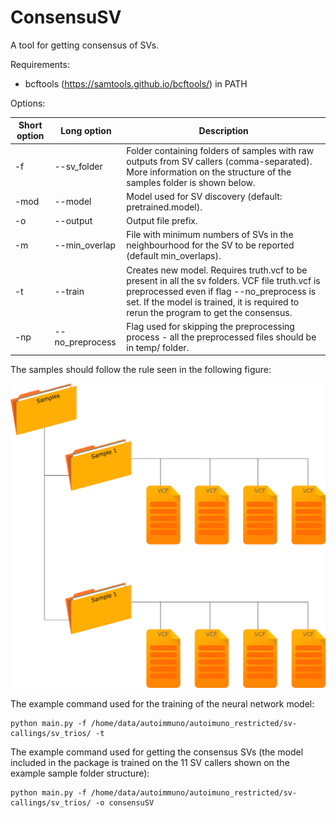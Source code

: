 # ConsensuSV
A tool for getting consensus of SVs.

Requirements:
* bcftools (https://samtools.github.io/bcftools/) in PATH

Options:

Short option | Long option | Description
-------------- | --------------- | ---------------
-f | --sv_folder | Folder containing folders of samples with raw outputs from SV callers (comma-separated). More information on the structure of the samples folder is shown below.
-mod | --model | Model used for SV discovery (default: pretrained.model).
-o | --output | Output file prefix.
-m | --min_overlap | File with minimum numbers of SVs in the neighbourhood for the SV to be reported (default min_overlaps).
-t | --train | Creates new model. Requires truth.vcf to be present in all the sv folders. VCF file truth.vcf is preprocessed even if flag --no_preprocess is set. If the model is trained, it is required to rerun the program to get the consensus.
-np | --no_preprocess | Flag used for skipping the preprocessing process - all the preprocessed   files should be in temp/ folder.

The samples should follow the rule seen in the following figure:

![Sample folder structure](https://github.com/MateuszChilinski/ConsensuSV/blob/master/sample_folder_example.png)

The example command used for the training of the neural network model:
```shell
python main.py -f /home/data/autoimmuno/autoimuno_restricted/sv-callings/sv_trios/ -t
```
The example command used for getting the consensus SVs (the model included in the package is trained on the 11 SV callers shown on the example sample folder structure):
```shell
python main.py -f /home/data/autoimmuno/autoimuno_restricted/sv-callings/sv_trios/ -o consensuSV
```
